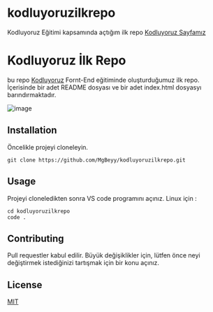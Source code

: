 # kodluyoruzilkrepo
Kodluyoruz Eğitimi kapsamında açtığım ilk repo
[Kodluyoruz Sayfamız](https://www.kodluyoruz.org/)
# Kodluyoruz İlk Repo
bu repo [Kodluyoruz](https://kodluyoruz.org/) Fornt-End eğitiminde oluşturduğumuz ilk repo. İçerisinde bir adet README dosyası ve bir adet index.html dosyasyı barındırmaktadır. 


![image](https://user-images.githubusercontent.com/116538496/199594053-6fb2f511-8540-4cf2-ac3e-7e87f0b099f1.png)




## Installation
Öncelikle projeyi cloneleyin. 
``` 
git clone https://github.com/MgBeyy/kodluyoruzilkrepo.git
```



## Usage 
Projeyi cloneledikten sonra VS code programını açınız. 
Linux için :
```linux
cd kodluyoruzilkrepo
code .
```




## Contributing 
Pull requestler kabul edilir. Büyük değişiklikler için, lütfen önce neyi değiştirmek istediğinizi tartışmak için bir konu açınız.




## License
[MIT](https://choosealicense.com/licenses/mit/)